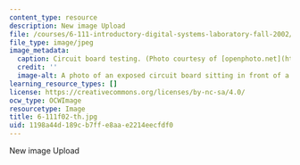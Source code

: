 ```yaml
---
content_type: resource
description: New image Upload
file: /courses/6-111-introductory-digital-systems-laboratory-fall-2002/1198a44d189cb7ffe8aae2214eecfdf0_6-111f02-th.jpg
file_type: image/jpeg
image_metadata:
  caption: Circuit board testing. (Photo courtesy of [openphoto.net](http://www.openphoto.net/).)
  credit: ''
  image-alt: A photo of an exposed circuit board sitting in front of a monitor.
learning_resource_types: []
license: https://creativecommons.org/licenses/by-nc-sa/4.0/
ocw_type: OCWImage
resourcetype: Image
title: 6-111f02-th.jpg
uid: 1198a44d-189c-b7ff-e8aa-e2214eecfdf0
---
```

New image Upload